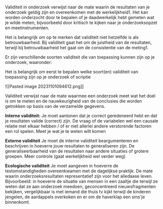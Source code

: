 Validiteit in onderzoek verwijst naar de mate waarin de resultaten van je onderzoek geldig zijn en overeenkomen met de werkelijkheid1. Het kan worden onderzocht door te bepalen of je daadwerkelijk hebt gemeten wat je wilde meten, bijvoorbeeld door kritisch te kijken naar je onderzoeksopzet en meetinstrumenten.

Het is belangrijk om op te merken dat validiteit niet hetzelfde is als betrouwbaarheid. Bij validiteit gaat het om de juistheid van de resultaten, terwijl bij betrouwbaarheid het gaat om de consistentie van de meting1.

Er zijn verschillende soorten validiteit die van toepassing kunnen zijn op je onderzoek, waaronder:

Het is belangrijk om eerst te bepalen welke soort(en) validiteit van toepassing zijn op je onderzoek of scriptie

![[Pasted image 20231101094612.png]]

Validiteit verwijst naar de mate waarmee een onderzoek meet wat het doel is om te meten en de nauwkeurigheid van de conclusies die worden getrokken op basis van de verzamelde gegevens.

**Interne validiteit:**
Je moet aantonen dat je correct geredeneerd hebt en dat je resultaten valide (correct) zijn.
De vraag of de variabelen wel een causale relatie met elkaar hebben / of er niet allerlei andere verstorende factoren een rol spelen.
Meet je wat je te weten wilt komen


**Externe validiteit**
Je moet de interne validiteit beargumenteren en beschrijven in hoeverre jouw resultaten te generaliseren zijn.
De generaliseerbaarheid van de resultaten naar andere situaties of grotere groepen.
Meer controle (gaat werkelijkheid wel verder weg)

**Ecologische validiteit**
Je moet aangeven in hoeverre de testomstandigheden 
overeenkwamen met de dagelijkse praktijk.
De mate waarin onderzoeksresultaten representatief zijn voor het alledaase leven. 
Bijvoorbeeld: in hoeverre de situatie van mensen in een zaaltje die terwijl ze weten dat ze aan onderzoek meedoen, geconcentreerd nieuwsfragmenten bekijken, vergelijkbaar is met iemand die thuis tv kijkt terwijl de kinderen jengelen, de aardappels overkoken en er om de haverklap een sms'je binnenkomt.

